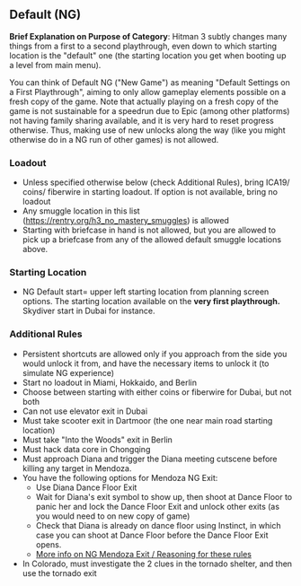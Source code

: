 ## Default (NG)
**Brief Explanation on Purpose of Category**: Hitman 3 subtly changes many things from a first to a second playthrough, even down to which starting location is the "default" one (the starting location you get when booting up a level from main menu). 

You can think of Default NG ("New Game") as meaning "Default Settings on a First Playthrough", aiming to only allow gameplay elements possible on a fresh copy of the game. Note that actually playing on a fresh copy of the game is not sustainable for a speedrun due to Epic (among other platforms) not having family sharing available, and it is very hard to reset progress otherwise. Thus, making use of new unlocks along the way (like you might otherwise do in a NG run of other games) is not allowed.

### Loadout
* Unless specified otherwise below (check Additional Rules), bring ICA19/ coins/ fiberwire in starting loadout. If option is not available, bring no loadout
* Any smuggle location in this list (https://rentry.org/h3_no_mastery_smuggles) is allowed
* Starting with briefcase in hand is not allowed, but you are allowed to pick up a briefcase from any of the allowed default smuggle locations above.

### Starting Location
* NG Default start= upper left starting location from planning screen options. The starting location available on the **very first playthrough.** Skydiver start in Dubai for instance.

### Additional Rules
* Persistent shortcuts are allowed only if you approach from the side you would unlock it from, and have the necessary items to unlock it (to simulate NG experience)
* Start no loadout in Miami, Hokkaido, and Berlin
* Choose between starting with either coins or fiberwire for Dubai, but not both
* Can not use elevator exit in Dubai
* Must take scooter exit in Dartmoor (the one near main road starting location)
* Must take "Into the Woods" exit in Berlin
* Must hack data core in Chongqing
* Must approach Diana and trigger the Diana meeting cutscene before killing any target in Mendoza.
* You have the following options for Mendoza NG Exit:
  * Use Diana Dance Floor Exit
  * Wait for Diana's exit symbol to show up, then shoot at Dance Floor to panic her and lock the Dance Floor Exit and unlock other exits (as you would need to on new copy of game)
  * Check that Diana is already on dance floor using Instinct, in which case you can shoot at Dance Floor before the Dance Floor Exit opens. 
  * [More info on NG Mendoza Exit / Reasoning for these rules](https://github.com/solderq35/hitman-tech-tips/blob/main/srdc/ng_mendoza.md)
* In Colorado, must investigate the 2 clues in the tornado shelter, and then use the tornado exit
